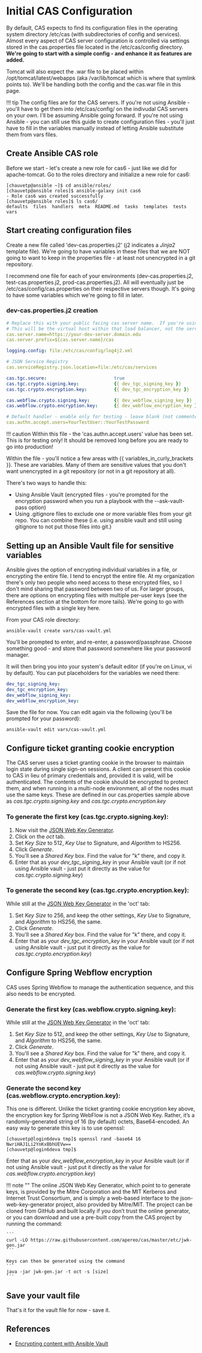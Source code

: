 # Initial CAS Configuration

By default, CAS expects to find its configuration files in the operating system directory /etc/cas (with subdirectories of config and services).  Almost every aspect of CAS server configuration is controlled via settings stored in the cas.properties file located in the /etc/cas/config directory.  **We're going to start with a simple config - and enhance it as features are added.**

Tomcat will also expect the .war file to be placed within /opt/tomcat/latest/webapps (aka /var/lib/tomcat which is where that symlink points to).  We'll be handling both the config and the cas.war file in this page.

!!! tip
    The config files are for the CAS servers.  If you're not using Ansible - you'll have to get them into /etc/cas/config/ on the indivudal CAS servers on your own.  I'll be assuming Ansible going forward.  If you're not using Ansible - you can still use this guide to create configuration files - you'll just have to fill in the variables manually instead of letting Ansible substitute them from vars files.

## Create Ansible CAS role

Before we start - let's create a new role for cas6 - just like we did for apache-tomcat.  Go to the roles directory and initialize a new role for cas6:

``` console
[chauvetp@ansible ~]$ cd ansible/roles/
[chauvetp@ansible roles]$ ansible-galaxy init cas6
- Role cas6 was created successfully
[chauvetp@ansible roles]$ ls cas6/
defaults  files  handlers  meta  README.md  tasks  templates  tests  vars
```

## Start creating configuration files

Create a new file called 'dev-cas.properties.j2' (j2 indicates a *Jinja2* template file).  We're going to have variables in these files that we are NOT going to want to keep in the properties file - at least not unencrypted in a git repository.

I recommend one file for each of your environments (dev-cas.properties.j2, test-cas.properties.j2, prod-cas.properties.j2).  All will eventually just be /etc/cas/config/cas.properties on their respective servers though.  It's going to have some variables which we're going to fill in later.

### dev-cas.properties.j2 creation

``` yaml
# Replace this with your public facing cas server name.  If you're using a load balancer
# This will be the virtual host within that load balancer, not the servers being the load balancer.
cas.server.name=https://your-dev-server.domain.edu
cas.server.prefix=${cas.server.name}/cas

logging.config: file:/etc/cas/config/log4j2.xml

# JSON Service Registry
cas.serviceRegistry.json.location=file:/etc/cas/services

cas.tgc.secure:                         true
cas.tgc.crypto.signing.key:             {{ dev_tgc_signing_key }}
cas.tgc.crypto.encryption.key:          {{ dev_tgc_encryption_key }}

cas.webflow.crypto.signing.key:         {{ dev_webflow_signing_key }}
cas.webflow.crypto.encryption.key:      {{ dev_webflow_encryption_key }}

# Default handler - enable only for testing - leave blank (not commented out) to disable
cas.authn.accept.users=YourTestUser::YourTestPassword
```

!!! caution
    Within this file - the 'cas.authn.accept.users' value has been set.  This is for testing only!  It should be removed long before you are ready to go into production!


Within the file - you'll notice a few areas with \{\{ variables_in_curly_brackets \}\}.  These are variables.  Many of them are sensitive values that you don't want unencrypted in a git repository (or not in a git repository at all).

There's two ways to handle this:

* Using Ansible Vault (encrypted files - you're prompted for the encryption password when you run a playbook with the --ask-vault-pass option)
* Using .gitignore files to exclude one or more variable files from your git repo.
You can combine these (i.e. using ansible vault and still using gitignore to not put those files into git.)

## Setting up an Ansible Vault file for sensitive variables

Ansible gives the option of encrypting individual variables in a file, or encrypting the entire file.  I tend to encrypt the entire file.  At my organization there's only two people who need access to these encrypted files, so I don't mind sharing that password between two of us.  For larger groups, there are options on encrypting files with multiple per-user keys (see the References section at the bottom for more tails).  We're going to go with encrypted files with a single key here.

From your CAS role directory:

``` console
ansible-vault create vars/cas-vault.yml
```
You'll be prompted to enter, and re-enter, a password/passphrase.  Choose something good - and store that password somewhere like your password manager.

It will then bring you into your system's default editor (if you're on Linux, vi by default).  You can put placeholders for the variables we need there:

``` yaml
dev_tgc_signing_key: 
dev_tgc_encryption_key: 
dev_webflow_signing_key: 
dev_webflow_encryption_key: 
```

Save the file for now.  You can edit again via the following (you'll be prompted for your password):

``` console
ansible-vault edit vars/cas-vault.yml
```

## Configure ticket granting cookie encryption
The CAS server uses a ticket granting cookie in the browser to maintain login state during single sign-on sessions. A client can present this cookie to CAS in lieu of primary credentials and, provided it is valid, will be authenticated. The contents of the cookie should be encrypted to protect them, and when running in a multi-node environment, all of the nodes must use the same keys.  These are defined in our cas.properties sample above as *cas.tgc.crypto.signing.key* and *cas.tgc.crypto.encryption.key*

### To generate the first key (cas.tgc.crypto.signing.key):

1. Now visit the [JSON Web Key Generator](https://mkjwk.org/).
2. Click on the *oct* tab.
3. Set *Key Size* to 512, *Key Use* to Signature, and *Algorithm* to HS256.
4. Click *Generate*.
5. You'll see a *Shared Key* box.  Find the value for "k" there, and copy it.
6. Enter that as your *dev_tgc_signing_key* in your Ansible vault (or if not using Ansible vault - just put it directly as the value for *cas.tgc.crypto.signing.key*)

### To generate the second key (cas.tgc.crypto.encryption.key):

While still at the [JSON Web Key Generator](https://mkjwk.org/) in the 'oct' tab:

1. Set *Key Size* to 256, and keep the other settings, *Key Use* to Signature, and *Algorithm* to HS256, the same.
2. Click *Generate*.
3. You'll see a *Shared Key* box.  Find the value for "k" there, and copy it.
4. Enter that as your *dev_tgc_encryption_key* in your Ansible vault (or if not using Ansible vault - just put it directly as the value for *cas.tgc.crypto.encryption.key*)

## Configure Spring Webflow encryption
CAS uses Spring Webflow to manage the authentication sequence, and this also needs to be encrypted.

### Generate the first key (cas.webflow.crypto.signing.key):
While still at the [JSON Web Key Generator](https://mkjwk.org/) in the 'oct' tab:

1. Set *Key Size* to 512, and keep the other settings, *Key Use* to Signature, and *Algorithm* to HS256, the same.
2. Click *Generate*.
3. You'll see a *Shared Key* box.  Find the value for "k" there, and copy it.
4. Enter that as your *dev_webflow_signing_key* in your Ansible vault (or if not using Ansible vault - just put it directly as the value for *cas.webflow.crypto.signing.key*)

### Generate the second key (cas.webflow.crypto.encryption.key):
This one is different.  Unlike the ticket granting cookie encryption key above, the encryption key for Spring WebFlow is not a JSON Web Key. Rather, it’s a randomly-generated string of 16 (by default) octets, Base64-encoded. An easy way to generate this key is to use openssl:

``` console
[chauvetp@login6deva tmp]$ openssl rand -base64 16
NwriHAJ1Li2YnKxBbhUEVw==
[chauvetp@login6deva tmp]$ 
```
Enter that as your *dev_webflow_encryption_key* in your Ansible vault (or if not using Ansible vault - just put it directly as the value for *cas.webflow.crypto.encryption.key*)


!!! note ""
    The online JSON Web Key Generator, which point to to generate keys, is provided by the Mitre Corporation and the MIT Kerberos and Internet Trust Consortium, and is simply a web-based interface to the json-web-key-generator project, also provided by Mitre/MIT. The project can be cloned from GitHub and built locally if you don’t trust the online generator, or you can download and use a pre-built copy from the CAS project by running the command:

    ```
    curl -LO https://raw.githubusercontent.com/apereo/cas/master/etc/jwk-gen.jar
    ```

    Keys can then be generated using the command
    ```
    java -jar jwk-gen.jar -t oct -s [size]
    ```

## Save your vault file
That's it for the vault file for now - save it.

## References
* [Encrypting content with Ansible Vault](https://docs.ansible.com/ansible/latest/user_guide/vault.html)
